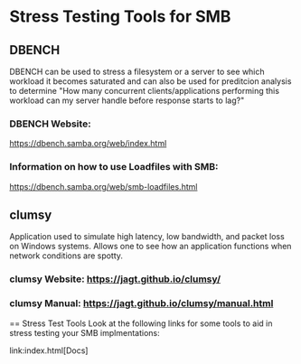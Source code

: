 # Stress Testing Tools for SMB

## DBENCH
DBENCH can be used to stress a filesystem or a server to see which workload it becomes saturated and can also be used for preditcion analysis to determine 
"How many concurrent clients/applications performing this workload can my server handle before response starts to lag?" 

### DBENCH Website: 
https://dbench.samba.org/web/index.html

### Information on how to use Loadfiles with SMB: 
https://dbench.samba.org/web/smb-loadfiles.html

## clumsy
Application used to simulate high latency, low bandwidth, and packet loss on Windows systems. 
Allows one to see how an application functions when network conditions are spotty.

### clumsy Website: https://jagt.github.io/clumsy/

### clumsy Manual: https://jagt.github.io/clumsy/manual.html


== Stress Test Tools
Look at the following links for some tools to aid in stress testing your SMB implmentations:



link:index.html[Docs]
